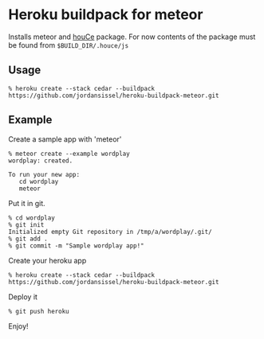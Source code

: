 # Heroku buildpack for meteor

Installs meteor and [houCe](https://github.com/jussiry/houCe) package.
For now contents of the package must be found from `$BUILD_DIR/.houce/js`

## Usage

```
% heroku create --stack cedar --buildpack https://github.com/jordansissel/heroku-buildpack-meteor.git
```

## Example

Create a sample app with 'meteor'

```
% meteor create --example wordplay
wordplay: created.

To run your new app:
   cd wordplay
   meteor
```

Put it in git.

```
% cd wordplay
% git init
Initialized empty Git repository in /tmp/a/wordplay/.git/
% git add .
% git commit -m "Sample wordplay app!"
```

Create your heroku app

```
% heroku create --stack cedar --buildpack https://github.com/jordansissel/heroku-buildpack-meteor.git
```

Deploy it

```
% git push heroku
```

Enjoy!

